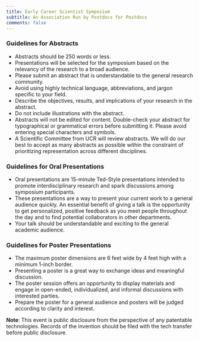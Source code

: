 ```yaml
---
title: Early Career Scientist Symposium
subtitle: An Association Run by Postdocs for Postdocs
comments: false
---
```


### Guidelines for Abstracts
- Abstracts should be 250 words or less.
- Presentations will be selected for the symposium based on the relevancy of the research to a broad audience.
- Please submit an abstract that is understandable to the general research community.
- Avoid using highly technical language, abbreviations, and jargon specific to your field.
- Describe the objectives, results, and implications of your research in the abstract.
- Do not include illustrations with the abstract.
- Abstracts will not be edited for content. Double-check your abstract for typographical or grammatical errors before submitting it. Please avoid entering special characters and symbols.
- A Scientific Committee from UCR will review abstracts. We will do our best to accept as many abstracts as possible within the constraint of prioritizing representation across different disciplines.

### Guidelines for Oral Presentations
- Oral presentations are 15-minute Ted-Style presentations intended to promote interdisciplinary research and spark discussions among symposium participants. 
- These presentations are a way to present your current work to a general audience quickly. An essential benefit of giving a talk is the opportunity to get personalized, positive feedback as you meet people throughout the day and to find potential collaborators in other departments.
- Your talk should be understandable and exciting to the general academic audience.

### Guidelines for Poster Presentations
- The maximum poster dimensions are 6 feet wide by 4 feet high with a minimum 1-inch border.
- Presenting a poster is a great way to exchange ideas and meaningful discussion.
- The poster session offers an opportunity to display materials and engage in open-ended, individualized, and informal discussions with interested parties.
- Prepare the poster for a general audience and posters will be judged according to clarity and interest.

**Note**: This event is public disclosure from the perspective of any patentable technologies. Records of the invention should be filed with the tech transfer before public disclosure.
